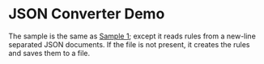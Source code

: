 ﻿# JSON Converter Demo
The sample is the same as [Sample 1](/samples/Sample1PlaceOrder); except it reads rules from a new-line separated JSON documents.  If the file is not present, it creates the rules and saves them to a file.